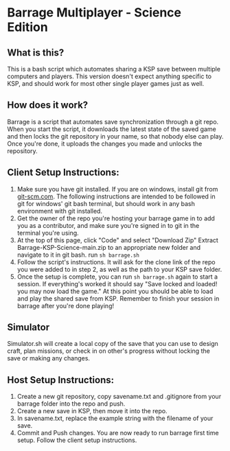 # Barrage Multiplayer - Science Edition

## What is this?
This is a bash script which automates sharing a KSP save between multiple computers and players. This version doesn't expect anything specific to KSP, and should work for most other single player games just as well.

## How does it work?
Barrage is a script that automates save synchronization through a git repo. When you start the script, it downloads the latest state of the saved game and then locks the git repository in your name, so that nobody else can play. Once you're done, it uploads the changes you made and unlocks the repository.

## Client Setup Instructions:
1. Make sure you have git installed. If you are on windows, install git from [git-scm.com](https://git-scm.com/). The following instructions are intended to be followed in git for windows' git bash terminal, but should work in any bash environment with git installed.
2. Get the owner of the repo you're hosting your barrage game in to add you as a contributor, and make sure you're signed in to git in the terminal you're using.
3. At the top of this page, click "Code" and select "Download Zip" Extract Barrage-KSP-Science-main.zip to an appropriate new folder and navigate to it in git bash. run `sh barrage.sh`
4. Follow the script's instructions. It will ask for the clone link of the repo you were added to in step 2, as well as the path to your KSP save folder.
5. Once the setup is complete, you can run `sh barrage.sh` again to start a session. If everything's worked it should say "Save locked and loaded! you may now load the game." At this point you should be able to load and play the shared save from KSP. Remember to finish your session in barrage after you're done playing!

## Simulator
Simulator.sh will create a local copy of the save that you can use to design craft, plan missions, or check in on other's progress without locking the save or making any changes.

## Host Setup Instructions:
1. Create a new git repository, copy savename.txt and .gitignore from your barrage folder into the repo and push.
2. Create a new save in KSP, then move it into the repo.
3. In savename.txt, replace the example string with the filename of your save.
4. Commit and Push changes. You are now ready to run barrage first time setup. Follow the client setup instructions.